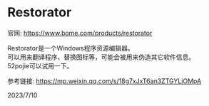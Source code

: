 # Restorator

官网: https://www.bome.com/products/restorator  

Restorator是一个Windows程序资源编辑器。  
可以用来翻译程序、替换图标等，可能会被用来伪造其它软件信息。  
52pojie可以试用一下。  


参考链接: https://mp.weixin.qq.com/s/18g7xJxT6an3ZTGYLiOMpA  


2023/7/10  
